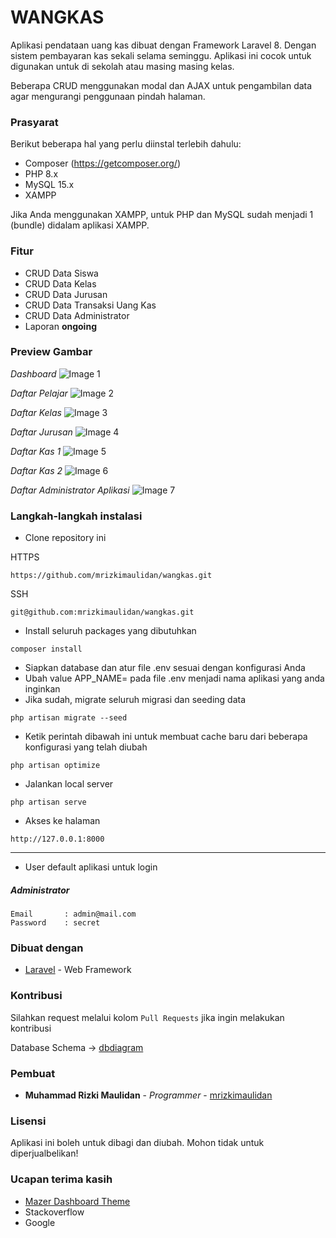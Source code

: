 # WANGKAS

Aplikasi pendataan uang kas dibuat dengan Framework Laravel 8. Dengan sistem pembayaran kas sekali selama seminggu. Aplikasi ini cocok untuk digunakan untuk di sekolah atau masing masing kelas. <br>

Beberapa CRUD menggunakan modal dan AJAX untuk pengambilan data agar mengurangi penggunaan pindah halaman.

### Prasyarat

Berikut beberapa hal yang perlu diinstal terlebih dahulu:

-   Composer (https://getcomposer.org/)
-   PHP 8.x
-   MySQL 15.x
-   XAMPP

Jika Anda menggunakan XAMPP, untuk PHP dan MySQL sudah menjadi 1 (bundle) didalam aplikasi XAMPP.

### Fitur

-   CRUD Data Siswa
-   CRUD Data Kelas
-   CRUD Data Jurusan
-   CRUD Data Transaksi Uang Kas
-   CRUD Data Administrator
-   Laporan **ongoing**
### Preview Gambar

_Dashboard_
![Image 1](https://i.imgur.com/MUkIIv7.png)

_Daftar Pelajar_
![Image 2](https://i.imgur.com/e1pEgWj.png)

_Daftar Kelas_
![Image 3](https://i.imgur.com/4AbTouL.png)

_Daftar Jurusan_
![Image 4](https://i.imgur.com/3fnieHm.png)

_Daftar Kas 1_
![Image 5](https://i.imgur.com/VJevruz.png)

_Daftar Kas 2_
![Image 6](https://i.imgur.com/TcDe35o.png)

_Daftar Administrator Aplikasi_
![Image 7](https://i.imgur.com/mmK00Z9.png)

### Langkah-langkah instalasi

-   Clone repository ini

HTTPS

```
https://github.com/mrizkimaulidan/wangkas.git
```

SSH

```
git@github.com:mrizkimaulidan/wangkas.git
```

-   Install seluruh packages yang dibutuhkan

```
composer install
```

-   Siapkan database dan atur file .env sesuai dengan konfigurasi Anda
-   Ubah value APP_NAME= pada file .env menjadi nama aplikasi yang anda inginkan
-   Jika sudah, migrate seluruh migrasi dan seeding data

```
php artisan migrate --seed
```

-   Ketik perintah dibawah ini untuk membuat cache baru dari beberapa konfigurasi yang telah diubah

```
php artisan optimize
```

-   Jalankan local server

```
php artisan serve
```

-   Akses ke halaman

```
http://127.0.0.1:8000
```

---

-   User default aplikasi untuk login

##### Administrator

```
Email       : admin@mail.com
Password    : secret
```

### Dibuat dengan

-   [Laravel](https://laravel.com) - Web Framework

### Kontribusi

Silahkan request melalui kolom `Pull Requests` jika ingin melakukan kontribusi

Database Schema -> [dbdiagram](https://dbdiagram.io/d/60115a6180d742080a380f79)

### Pembuat

-   **Muhammad Rizki Maulidan** - _Programmer_ - [mrizkimaulidan](https://github.com/mrizkimaulidan)

### Lisensi

Aplikasi ini boleh untuk dibagi dan diubah. Mohon tidak untuk diperjualbelikan!

### Ucapan terima kasih

-   [Mazer Dashboard Theme](https://github.com/zuramai/mazer)
-   Stackoverflow
-   Google

